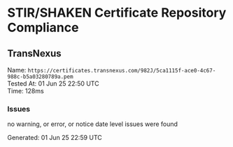 # STIR/SHAKEN Certificate Repository Compliance

## TransNexus

Name: `https://certificates.transnexus.com/982J/5ca1115f-ace0-4c67-988c-b5a03280789a.pem`\
Tested At: 01 Jun 25 22:50 UTC\
Time: 128ms

### Issues

no warning, or error, or notice date level issues were found

Generated: 01 Jun 25 22:59 UTC